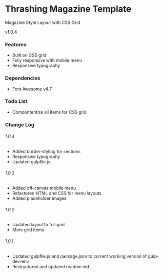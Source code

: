 # Thrashing Magazine Template

Magazine Style Layout with CSS Grid

v1.0.4

### Features

* Built on CSS grid
* Fully responsive with mobile menu
* Responsive typography

### Dependencies

* Font Awesome v4.7

### Todo List

* Compontentize all items for CSS grid

### Change Log

###### 1.0.4

* Added border-styling for sections
* Responsive typography
* Updated gulpfile.js

###### 1.0.3

* Added off-canvas mobile menu
* Refactored HTML and CSS for menu layouts
* Added placeholder images

###### 1.0.2

* Updated layout to full grid
* More grid items

###### 1.0.1

* Updated gulpfile.js and package.json to current working version of gulp-dev-env
* Restructured and updated readme.md

